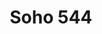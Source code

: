 ---
layout: place
title: "Soho 544"
permalink: /south-carolina/conway/soho-544.html
stateAbbr: SC
stateName: South Carolina
cityName: Conway
seo:
  name: "Soho 544"
  type: Restaurant
  links: https://soho544.ordering.ordercounter.com/
description: "Looking for sushi in Conway, South Carolina? Check out Soho 544 for a delightful Japanese dining experience. Enjoy a variety of sushi and other dishes in a w..."
place_id: ChIJCUNa7DITAIkReCub6Ro6tYU
photos:
  - name: >-
      places/ChIJCUNa7DITAIkReCub6Ro6tYU/photos/AeeoHcLN6Rh0OSgpLmTcjULLGWfXVkH2bxXqUh0JtYIJeRYdBuOX3LU7Cao4eOOY1eTXiZFsp_5Qk7WSeMb7iwcH1rf7YgBEYNQTyKl_7I62vnqHyScpEt-cvdDK3vzeCwmxI8GDOkO_UrA_dItK_j0HcxxxJFN1b_YSzi5A2EbcSMtsn5raWlWcW0HbTBYhtihxDd2zhhZGA881qV8hwKGu8IbI7lYPdEglymS0Hn42JUy6RwHuks9vMj2SmhFz4weouqEFOB-3p1K6xwEKfzo9Al2F7UI0kcqY3farSLV7Lc9yDQg5x1UIzkrGP_vRKPCRsMzSibPAHs-g4gizl1MbLmabmT0a2MPDdAS5Gap3Y4xXFGeeycPDIIYj_2e6j5DajfvZvH7U5a3RutjK0CCS5oz4S1vrfX9LJWnedVhXhxE
    widthPx: 4000
    heightPx: 3000
    authorAttributions:
      - displayName: Lawrence Bell
        uri: https://maps.google.com/maps/contrib/117960176911884470384
        photoUri: >-
          https://lh3.googleusercontent.com/a-/ALV-UjUfzm5FTN9Aw671TQnHNWgVbIUy1nWWbcwVlb1sMiLPcAQjDxTf=s100-p-k-no-mo
    flagContentUri: >-
      https://www.google.com/local/imagery/report/?cb_client=maps_api_places.places_api&image_key=!1e10!2sCIHM0ogKEICAgIDm1JOlaA&hl=en-US
    googleMapsUri: >-
      https://www.google.com/maps/place//data=!3m4!1e2!3m2!1sCIHM0ogKEICAgIDm1JOlaA!2e10!4m2!3m1!1s0x89001332ec5a4309:0x85b53a1ae99b2b78
  - name: >-
      places/ChIJCUNa7DITAIkReCub6Ro6tYU/photos/AeeoHcIEXF4dJ2zPEAuDqrst7Q4MwVGnRBULLNDozC6YFMO7XJtym5IOdJA61WSAALFmq9syw1GFOi6tgxSbI34tAF3KyXbfM5Af0AjzMs72xojzy5MZBwmIyRtz-E23h7esY6fy7uBgi3fy8nBsFXfEJR1cRUTi_DYdBFW_gkYjJQ44gANH0bkVS2ns7ypsxhvr_zG7eDOH0qiJAP5X4S3zzOpof_Xbu4xpHAgSGJIv4-BafL6WFdmYL6gEair8_GI9cKJL7OD-R5qdYAiy7EDzT1ZSYAnQPeKy-CzH8a4VOwdMRvXRYF0nmKeCMbBWJhetxx3U-Mo3hgkZSjmTM-TqIFwfCyFH479rEgxoxYMRyiTOylFKl7GC2GMqr-juYgDyiNwFRWLdXu3PJW4r1TD7MgjktNWREWl5bIqzpZbLFS5koFQ
    widthPx: 3024
    heightPx: 4032
    authorAttributions:
      - displayName: Eve Mahon
        uri: https://maps.google.com/maps/contrib/106541570891679316643
        photoUri: >-
          https://lh3.googleusercontent.com/a-/ALV-UjUo_wwY6bMuA_SIIIJ7ENicLKpzCys1VsuyLEV5C9m0ZoeW_x3abA=s100-p-k-no-mo
    flagContentUri: >-
      https://www.google.com/local/imagery/report/?cb_client=maps_api_places.places_api&image_key=!1e10!2sCIHM0ogKEICAgICZiZCIvwE&hl=en-US
    googleMapsUri: >-
      https://www.google.com/maps/place//data=!3m4!1e2!3m2!1sCIHM0ogKEICAgICZiZCIvwE!2e10!4m2!3m1!1s0x89001332ec5a4309:0x85b53a1ae99b2b78
  - name: >-
      places/ChIJCUNa7DITAIkReCub6Ro6tYU/photos/AeeoHcJ9TJZZNmgC5CXsIljZlcEfLtossuAR_OQqnEYtqCq24KJFDpovMvF1zWtmGNx6yuIqdT8s1EWgVDfaHuk3aY_0lrGd_mtyrKDrwv-AIEvHNs7tO_q2ieqvikGhb-Me7h-gwHFuPPk2P_7SFOzAfOF30em27FQFhB_l3LkPNeIaptMZ3VDHJU9TA1fdRalCsV0L-HRBjYToPdHaBF9N5YI6ukNGddfg508sSiKwmoLdkMclchSJiCeqjPwmIffdq01vAThVz_byA3z5VjRNT4rPxJZ5h41OQWPub8alo3fRL7203eAArVBEFvVQQsRfAqeLMM40Kqf2gU5_o3_xQnbiUKBj0fdAb-0QCKfPmhUJjAHm9GMwa5FHOCorB5UwD_uytkn5yLt-P5mfa6EOO7_rjabJeOcIuSs4P-Syh7PVYGY
    widthPx: 1713
    heightPx: 1284
    authorAttributions:
      - displayName: Helen Brown
        uri: https://maps.google.com/maps/contrib/118275707897534948962
        photoUri: >-
          https://lh3.googleusercontent.com/a/ACg8ocLOSPKdVD4ONkWZQmGCFLxIQy4gBmVQAa8zWAC8qeY7tON2WA=s100-p-k-no-mo
    flagContentUri: >-
      https://www.google.com/local/imagery/report/?cb_client=maps_api_places.places_api&image_key=!1e10!2sCIHM0ogKEICAgICz_OK57QE&hl=en-US
    googleMapsUri: >-
      https://www.google.com/maps/place//data=!3m4!1e2!3m2!1sCIHM0ogKEICAgICz_OK57QE!2e10!4m2!3m1!1s0x89001332ec5a4309:0x85b53a1ae99b2b78
  - name: >-
      places/ChIJCUNa7DITAIkReCub6Ro6tYU/photos/AeeoHcI5ckDt6yk7kwneEs33_Nz4IM2EhYBjPjA7mv4HyGOotkClBM_FBNwcsrb075b1AIkI8ABwV4UnCnEPs3DDSIlbWTZ2DLEBN1p20-pj-U2C__d0cR6WwpmWGtIpxkljrDqGkoRkbCuhK2i5040MsWoOAeY-2VjV0JTsvkGdm0dt4DjIgquqFqnM5ZKb-LdJRWJapMRHLMG7sKvAq383aHfOAvDHSXaxv0v_Yus3t-KIdJKJl0DsFRVclTR7CR372aOctuGgR-uFPDrahhXUlMmZBvaABNTOcgvdULWmXt0UjdcZ0ty3dqZ2UG868Zs7hcWkFKITSecjfjx_sHY1PdGGMVTPgYJV1mMfiORvsNpsKDZ0BhNTXV-EKQqO6yuV2sw9s6XNoh3zQUSaDEcB2Z0HNF9VPcQ9oz8kAnBQVV8
    widthPx: 3024
    heightPx: 4032
    authorAttributions:
      - displayName: Tia Rangel
        uri: https://maps.google.com/maps/contrib/107837082075456308873
        photoUri: >-
          https://lh3.googleusercontent.com/a/ACg8ocJd2sTqlLfIsoaGMW445TdH4ZRVn43IvRu3lAkBJUhIl51HhA=s100-p-k-no-mo
    flagContentUri: >-
      https://www.google.com/local/imagery/report/?cb_client=maps_api_places.places_api&image_key=!1e10!2sCIHM0ogKEICAgICb_I7zEw&hl=en-US
    googleMapsUri: >-
      https://www.google.com/maps/place//data=!3m4!1e2!3m2!1sCIHM0ogKEICAgICb_I7zEw!2e10!4m2!3m1!1s0x89001332ec5a4309:0x85b53a1ae99b2b78
  - name: >-
      places/ChIJCUNa7DITAIkReCub6Ro6tYU/photos/AeeoHcLDPnv8_219E0WMd71XVuV3h6tIXymQ2SxxHh9zXIxrm5Q0EpCubJcCVTz0ArAveXpweOAJ9LZWmZbqr3awiVSSat6gL0HVQgsWsJoTTUwNKu8pmA3lcd3w3-LaNHNLvhMcEz1R2bkWsVp9ZShoFIdRlwRDnkoERZwzdspLUoyg4TXOp72eTJvfKFcKf5BUrnOAEPWxWBq6H7UvE1Vvt8AZn1KZbvqlFr2HoURx__VROJLQrC0H3qtdMLLk21s84DzSz0FMn32YjlzOu6tsBApkAlp43qpGrFKAX0ccx7_SJxfTg0djg_jTRklxz5UXHN8xgj8xd9T_DBm_HXNIJyCNM5csH2IlN5VQP8pEDqq4QcElQQIRITK65XI2sKZ-87Wgxvpyr3C-WZP5zHC4RTrRtsN5QNqAKRV-WaN4tFN-tZJ1
    widthPx: 3024
    heightPx: 4032
    authorAttributions:
      - displayName: Noetia Flo
        uri: https://maps.google.com/maps/contrib/111479928387041832185
        photoUri: >-
          https://lh3.googleusercontent.com/a-/ALV-UjVMc1XnZCV1ECn4rIySoLYhhdlO0pTNX-q-XLk4tSvStmOi1fVw=s100-p-k-no-mo
    flagContentUri: >-
      https://www.google.com/local/imagery/report/?cb_client=maps_api_places.places_api&image_key=!1e10!2sCIHM0ogKEICAgID_sbqarwE&hl=en-US
    googleMapsUri: >-
      https://www.google.com/maps/place//data=!3m4!1e2!3m2!1sCIHM0ogKEICAgID_sbqarwE!2e10!4m2!3m1!1s0x89001332ec5a4309:0x85b53a1ae99b2b78
  - name: >-
      places/ChIJCUNa7DITAIkReCub6Ro6tYU/photos/AeeoHcKGDJdGsaOtNaXhHkp0iJXH3Ia-FQYNozmQVuheXQk7vs2faKX8Wz26MbVM9cdWJ7gvrRcteiA2EeS6DDWXmheOwpCxuyuiI25LKpc6DBggiwfVFi4NDlTfUdiaZJk5tulo8hE8e0Oj0TVjchmBu4HkbCO2cg3mf-b8FLCc2IJAmXA3P9ycQKN0b3ixalYIakzbh6pXskRhko20SfkCwNXo6mWRXVXOVypvMvMA7PbS8Z99dVKFCLuL6FE42i4teWO843wH5HwitKluYB8YcX9aysvKoOVI0Lbfx8hprSg8h90ofxZszCyRdEhLbfJA8lZlTvbzrXsIncjf3hCo7zmLEGK6ufCvaPRviQffVxkwj9-lyksuRdR_seVqfizL8cJP8qMffO3mzp5kzCGguCvXoj7dYaki-VovKw7wwV-8yQ
    widthPx: 3024
    heightPx: 4032
    authorAttributions:
      - displayName: ShellySoza
        uri: https://maps.google.com/maps/contrib/109033649915666539580
        photoUri: >-
          https://lh3.googleusercontent.com/a-/ALV-UjUbTFljMYGbjQXVoMRDk_pyRi7PTMCzl7o_wewOTEYxE47ZLJsFJg=s100-p-k-no-mo
    flagContentUri: >-
      https://www.google.com/local/imagery/report/?cb_client=maps_api_places.places_api&image_key=!1e10!2sCIHM0ogKEICAgICKn7eSWA&hl=en-US
    googleMapsUri: >-
      https://www.google.com/maps/place//data=!3m4!1e2!3m2!1sCIHM0ogKEICAgICKn7eSWA!2e10!4m2!3m1!1s0x89001332ec5a4309:0x85b53a1ae99b2b78
  - name: >-
      places/ChIJCUNa7DITAIkReCub6Ro6tYU/photos/AeeoHcI3ZskGrv3or8wyEqkFCp5huLSqhq1HfKRYs-E1sIFPAuvGS-KEXIqsGpAb359-kb5H5ddfa4pF73uG_STV8qSkuUsbKKeilYDbCNRHqqK2uWSPIcy__HZWpnFP8eVA8RVDlvLJcaoJBzg4LyjoYoJoF3h0aZIplzBgdqFN38Df1hWP0yBZpLWdmtrnjZzmuBnUbMcS_vkj09xFgjKe-xU99zD4rqEE2z4O7tvaG8RJCUj-YBv7hnAQPuIHUS6YEMzwS-ZvVix9xDR3LlvQO6aqpasdxPYX4Pc4hQs5JEbr4Lf51SJKQsbG1lIiGbp-EYNFULBUIHzeU2CIeeujlOPkXm16AksoogCz0B-nE6Tqtt1A38SSrc2tJ_cnXjAgRsyKiCpVpBh5xrREbuN1XfOCp3soOZsL1bTmlXCGiYQOwQjV
    widthPx: 1080
    heightPx: 1920
    authorAttributions:
      - displayName: L Br NY
        uri: https://maps.google.com/maps/contrib/102208986774967858696
        photoUri: >-
          https://lh3.googleusercontent.com/a-/ALV-UjXIRBEPruRBd0CKuBnv8i1jlJaMAPkFy8bGbhPWx1eYvXrmDQ6yWg=s100-p-k-no-mo
    flagContentUri: >-
      https://www.google.com/local/imagery/report/?cb_client=maps_api_places.places_api&image_key=!1e10!2sCIHM0ogKEICAgICh24ulmAE&hl=en-US
    googleMapsUri: >-
      https://www.google.com/maps/place//data=!3m4!1e2!3m2!1sCIHM0ogKEICAgICh24ulmAE!2e10!4m2!3m1!1s0x89001332ec5a4309:0x85b53a1ae99b2b78
  - name: >-
      places/ChIJCUNa7DITAIkReCub6Ro6tYU/photos/AeeoHcIQJVpG20ST156lQ1Qb5d1njrVOUUuhtMg6R_MX3kIEVSaDG-NERTguTPixgb3A48DJKZbgjJX7ODw-bTYj1ergc6zHN_2d2gC0EU0N8un9SJjJYLo_xIkXKTNvLz702H-XKSPgOrfO9OANzQQf2CiIeLogs2iDpqMzx7thSEElI2cvb_kWo1HuSeT4RDjtpwBoR74qqoGY5j1V-q-NC8svjbWRIh25Y0TBkXaXdJQxneT_9mk-Kkl8yV7qymi3yNnZ2Yw-Iq_LZozoxn_qGKn1O-1cpwWUjdodd4nezU2MSYDtv8Da4kHdX2numIuXYi2D0gzK2AIelgjvL-BNGHzIImZyhqkAmUGj-xag0dChAwYYIMKAHUY2PcE0bB0i26VWxwwrV6TEx4uKfu2qbAz0Q7lWMMVk1aToGVyDkEkWDwU
    widthPx: 3024
    heightPx: 4032
    authorAttributions:
      - displayName: Kisa
        uri: https://maps.google.com/maps/contrib/100443063452918796001
        photoUri: >-
          https://lh3.googleusercontent.com/a-/ALV-UjWoMn6Shd_NUeEI0mHrY8fT6b2Waw3IYnRgRSodi1MGaTOYM7wX=s100-p-k-no-mo
    flagContentUri: >-
      https://www.google.com/local/imagery/report/?cb_client=maps_api_places.places_api&image_key=!1e10!2sCIHM0ogKEICAgIDapMejiAE&hl=en-US
    googleMapsUri: >-
      https://www.google.com/maps/place//data=!3m4!1e2!3m2!1sCIHM0ogKEICAgIDapMejiAE!2e10!4m2!3m1!1s0x89001332ec5a4309:0x85b53a1ae99b2b78
  - name: >-
      places/ChIJCUNa7DITAIkReCub6Ro6tYU/photos/AeeoHcLhTjKf70RyrFhT5RHeYFXGppowhZNgfFAWS4yeGr7xXw28Gpc88gb8C18e-6HU4IU2kBOU4zGft5LdJH2tdaWnggrblqcWwQKSEnGqswh54sKZWlRNc8J0YvmAc-zai07Dd3BKK9M7oDg862ckFA8nZVRICsIv5iumthIBENaT5888mvpTDd7Gux52C_jY8Xg_Xm1NenPmLUFpxwKfGzNehNB8OpjG1k4L6UqHSLaaq8I8WFyZbc5pGoXZaZtIa-Uv67BsWqbRd_VZikVhA1ZHg20mHcMUD7j_l2geU5-5PKzYW9YmulcopSz0S_8nLm6-RGeUSOQLEpoM2yK376I_DLfTIA6zNatg7ZUz7it95pbfzTO2NBrnxamvNyIeZuWs0N9rrOtCeqA3y8Lb6nuK6jwYdKLtquAFewqreHc
    widthPx: 4032
    heightPx: 3024
    authorAttributions:
      - displayName: Joanna Dodd
        uri: https://maps.google.com/maps/contrib/109041743901583573681
        photoUri: >-
          https://lh3.googleusercontent.com/a-/ALV-UjUqK_Ro6S53moieh85slJe_RvjSP29-5HJ5XFuPu5rIgOv5nT0k=s100-p-k-no-mo
    flagContentUri: >-
      https://www.google.com/local/imagery/report/?cb_client=maps_api_places.places_api&image_key=!1e10!2sCIHM0ogKEICAgIDR7NPCQg&hl=en-US
    googleMapsUri: >-
      https://www.google.com/maps/place//data=!3m4!1e2!3m2!1sCIHM0ogKEICAgIDR7NPCQg!2e10!4m2!3m1!1s0x89001332ec5a4309:0x85b53a1ae99b2b78
  - name: >-
      places/ChIJCUNa7DITAIkReCub6Ro6tYU/photos/AeeoHcJjmTB5cAVYJ1UR9gNWlr1RqOpkvu7BsAvanD7O89Ef0hpChTGLicpKhDsPDXoTf7I31tBveIGnVEgrg0RAxU-F7SRjwN1HGbr847I4DAxIuoDUQTzJAG8HpXrsOCqBCKcpxZqHTEwz7Wt0A8kiRqhYUUY3_8__Na8ZUbJMLmPVNRxeg7sZz4iUvIdh1WIf7reTEfv_0CYIAD03TDigqLuC67nzn7Wb5RodeS7-kkrgDsvIHphn0QLvs_f9OuGrb2ePDIrHFcp9OuNI2EE919gvd11FychzhwTYdbkZNNi-AJrmweAn7O3SWoD363RA9RODN3JNpTGmtM8ZrEsZWmX7GCSI1b-HHhC0h0nKnRxikVo5TIr2sjEru833kEJ75Yw6so8JQFdiMBmN4lsleKGWxoFQqg3upcE0jEEndincLJPS
    widthPx: 3024
    heightPx: 4032
    authorAttributions:
      - displayName: Eve Mahon
        uri: https://maps.google.com/maps/contrib/106541570891679316643
        photoUri: >-
          https://lh3.googleusercontent.com/a-/ALV-UjUo_wwY6bMuA_SIIIJ7ENicLKpzCys1VsuyLEV5C9m0ZoeW_x3abA=s100-p-k-no-mo
    flagContentUri: >-
      https://www.google.com/local/imagery/report/?cb_client=maps_api_places.places_api&image_key=!1e10!2sCIHM0ogKEICAgICF6PjOuAE&hl=en-US
    googleMapsUri: >-
      https://www.google.com/maps/place//data=!3m4!1e2!3m2!1sCIHM0ogKEICAgICF6PjOuAE!2e10!4m2!3m1!1s0x89001332ec5a4309:0x85b53a1ae99b2b78
address: 1300 SC-544, Conway, SC 29526, USA
street: 1300 SC-544
city: Conway
state: SC
zip: '29526'
country: USA
neighborhood: null
latitude: '33.783022'
longitude: '-79.021655'
accessibility_options:
  wheelchairAccessibleParking: true
  wheelchairAccessibleEntrance: true
  wheelchairAccessibleRestroom: true
  wheelchairAccessibleSeating: true
business_status: OPERATIONAL
name: Soho 544
google_maps_links:
  directionsUri: >-
    https://www.google.com/maps/dir//''/data=!4m7!4m6!1m1!4e2!1m2!1m1!1s0x89001332ec5a4309:0x85b53a1ae99b2b78!3e0
  placeUri: https://maps.google.com/?cid=9634670865091865464
  writeAReviewUri: >-
    https://www.google.com/maps/place//data=!4m3!3m2!1s0x89001332ec5a4309:0x85b53a1ae99b2b78!12e1
  reviewsUri: >-
    https://www.google.com/maps/place//data=!4m4!3m3!1s0x89001332ec5a4309:0x85b53a1ae99b2b78!9m1!1b1
  photosUri: >-
    https://www.google.com/maps/place//data=!4m3!3m2!1s0x89001332ec5a4309:0x85b53a1ae99b2b78!10e5
primary_type: Sushi Restaurant
opening_hours:
  regular: null
  current: null
secondary_opening_hours:
  regular:
    weekdayDescriptions: null
    type: null
  current:
    weekdayDescriptions: null
    type: null
phone: (843) 347-7600
price_level: PRICE_LEVEL_MODERATE
price_range: $10 &ndash; $20
rating: '4.0'
rating_count: 391
website: https://soho544.ordering.ordercounter.com/
reviews:
  - name: >-
      places/ChIJCUNa7DITAIkReCub6Ro6tYU/reviews/ChdDSUhNMG9nS0VJQ0FnSURfc2JxYWp3RRAB
    relativePublishTimeDescription: 2 months ago
    rating: 1
    text:
      text: >-
        When we walked in it smelled like cigarettes and smoke in the air, we
        should have left but we gave it a shot anyways because the SoHo in
        Myrtle Beach is excellent. I attached photos of everything we left at
        the table. The food was horrible. I let the waitress know that the sushi
        roll had a foul taste to it, like rotten fish and she apologized but did
        not remove it from our bill. Pad Tai was sickly sweet and we couldn’t
        eat anything but the chicken in it. The vegetables were slimy as well.
        Rice was fine. We arrived at around 7:20pm and didn’t receive our food
        until 8pm. To wait 40minutes for garbage is crazy. Management needs to
        do something because on a Friday night, slow service, no customers in
        the building and awful food? I would be ashamed. $90 down the drain.
      languageCode: en
    originalText:
      text: >-
        When we walked in it smelled like cigarettes and smoke in the air, we
        should have left but we gave it a shot anyways because the SoHo in
        Myrtle Beach is excellent. I attached photos of everything we left at
        the table. The food was horrible. I let the waitress know that the sushi
        roll had a foul taste to it, like rotten fish and she apologized but did
        not remove it from our bill. Pad Tai was sickly sweet and we couldn’t
        eat anything but the chicken in it. The vegetables were slimy as well.
        Rice was fine. We arrived at around 7:20pm and didn’t receive our food
        until 8pm. To wait 40minutes for garbage is crazy. Management needs to
        do something because on a Friday night, slow service, no customers in
        the building and awful food? I would be ashamed. $90 down the drain.
      languageCode: en
    authorAttribution:
      displayName: Noetia Flo
      uri: https://www.google.com/maps/contrib/111479928387041832185/reviews
      photoUri: >-
        https://lh3.googleusercontent.com/a-/ALV-UjVMc1XnZCV1ECn4rIySoLYhhdlO0pTNX-q-XLk4tSvStmOi1fVw=s128-c0x00000000-cc-rp-mo
    publishTime: '2025-01-25T01:25:59.237601Z'
    flagContentUri: >-
      https://www.google.com/local/review/rap/report?postId=ChdDSUhNMG9nS0VJQ0FnSURfc2JxYWp3RRAB&d=17924085&t=1
    googleMapsUri: >-
      https://www.google.com/maps/reviews/data=!4m6!14m5!1m4!2m3!1sChdDSUhNMG9nS0VJQ0FnSURfc2JxYWp3RRAB!2m1!1s0x89001332ec5a4309:0x85b53a1ae99b2b78
  - name: >-
      places/ChIJCUNa7DITAIkReCub6Ro6tYU/reviews/ChdDSUhNMG9nS0VJQ0FnSUNuM2JpTDdRRRAB
    relativePublishTimeDescription: 6 months ago
    rating: 3
    text:
      text: >-
        Completely average, long wait time for the food considering no one was
        there when I arrived. Service was good from 2/3 employees, the third was
        a bit rough around the edges, but nothing I'm not used to. If the food
        was stellar I wouldn't be so picky, but I would say it's just okay.
        Nothing crazy, I'd come back if I was in the area, but it's nothing
        special.
      languageCode: en
    originalText:
      text: >-
        Completely average, long wait time for the food considering no one was
        there when I arrived. Service was good from 2/3 employees, the third was
        a bit rough around the edges, but nothing I'm not used to. If the food
        was stellar I wouldn't be so picky, but I would say it's just okay.
        Nothing crazy, I'd come back if I was in the area, but it's nothing
        special.
      languageCode: en
    authorAttribution:
      displayName: Ryan De La Luz
      uri: https://www.google.com/maps/contrib/116448616144011897151/reviews
      photoUri: >-
        https://lh3.googleusercontent.com/a-/ALV-UjV9KxQG5xvOaJKlaQysfrn_KmRNENAD_OoKAld_iUC41MXVPHvFIA=s128-c0x00000000-cc-rp-mo-ba6
    publishTime: '2024-09-28T21:12:13.621578Z'
    flagContentUri: >-
      https://www.google.com/local/review/rap/report?postId=ChdDSUhNMG9nS0VJQ0FnSUNuM2JpTDdRRRAB&d=17924085&t=1
    googleMapsUri: >-
      https://www.google.com/maps/reviews/data=!4m6!14m5!1m4!2m3!1sChdDSUhNMG9nS0VJQ0FnSUNuM2JpTDdRRRAB!2m1!1s0x89001332ec5a4309:0x85b53a1ae99b2b78
  - name: >-
      places/ChIJCUNa7DITAIkReCub6Ro6tYU/reviews/ChdDSUhNMG9nS0VJQ0FnTUR3ei1LQjFnRRAB
    relativePublishTimeDescription: 2 weeks ago
    rating: 1
    text:
      text: >-
        Smells like an ashtray in this restaurant.  The attached bar allows
        smoking inside.  The only separation between the restaurant and bar is a
        partial wall that doesn't go to the ceiling.  This gap allows smoke to
        fill the restaurant.  I had to shower when I got home to get the smell
        off of me.

        The service was great and the food was good.  However, I wouldn't
        recommend this place, nor will I ever go back.
      languageCode: en
    originalText:
      text: >-
        Smells like an ashtray in this restaurant.  The attached bar allows
        smoking inside.  The only separation between the restaurant and bar is a
        partial wall that doesn't go to the ceiling.  This gap allows smoke to
        fill the restaurant.  I had to shower when I got home to get the smell
        off of me.

        The service was great and the food was good.  However, I wouldn't
        recommend this place, nor will I ever go back.
      languageCode: en
    authorAttribution:
      displayName: Cynthia N
      uri: https://www.google.com/maps/contrib/109114752323979204663/reviews
      photoUri: >-
        https://lh3.googleusercontent.com/a-/ALV-UjUbaVspmyzqrcQmjG9wuZCunuwluYJIb_XeNlgPLLxRf5dD_JBDRg=s128-c0x00000000-cc-rp-mo-ba4
    publishTime: '2025-03-29T02:22:00.763526Z'
    flagContentUri: >-
      https://www.google.com/local/review/rap/report?postId=ChdDSUhNMG9nS0VJQ0FnTUR3ei1LQjFnRRAB&d=17924085&t=1
    googleMapsUri: >-
      https://www.google.com/maps/reviews/data=!4m6!14m5!1m4!2m3!1sChdDSUhNMG9nS0VJQ0FnTUR3ei1LQjFnRRAB!2m1!1s0x89001332ec5a4309:0x85b53a1ae99b2b78
  - name: >-
      places/ChIJCUNa7DITAIkReCub6Ro6tYU/reviews/ChdDSUhNMG9nS0VJQ0FnTURJcXVpODdnRRAB
    relativePublishTimeDescription: in the last week
    rating: 1
    text:
      text: >-
        Would like to have given them a zero. Lady tells us we need reservations
        for 10 people.  I told her we have eaten there numerous times and no one
        has ever told us we needed a reservation. She said well I’m telling you
        now. I told her we didn’t have to eat there if it was a problem. She
        said Tuesday was a busy night for them and they already had two
        reservations. Really, two reservations for the whole restaurant?  She
        asked me if there was a problem. I told her the problem was with her
        attitude.  I asked my wife if she still wanted to eat there and the lady
        said it doesn’t matter, I’m not serving y’all.
      languageCode: en
    originalText:
      text: >-
        Would like to have given them a zero. Lady tells us we need reservations
        for 10 people.  I told her we have eaten there numerous times and no one
        has ever told us we needed a reservation. She said well I’m telling you
        now. I told her we didn’t have to eat there if it was a problem. She
        said Tuesday was a busy night for them and they already had two
        reservations. Really, two reservations for the whole restaurant?  She
        asked me if there was a problem. I told her the problem was with her
        attitude.  I asked my wife if she still wanted to eat there and the lady
        said it doesn’t matter, I’m not serving y’all.
      languageCode: en
    authorAttribution:
      displayName: Jerry Mishoe
      uri: https://www.google.com/maps/contrib/101810748146612826326/reviews
      photoUri: >-
        https://lh3.googleusercontent.com/a/ACg8ocJlmRkQQRfrrfyes-JMqGrcht1EXBLObh3Ls9Fn1VbmkA-tcRM=s128-c0x00000000-cc-rp-mo
    publishTime: '2025-04-08T21:07:58.402460Z'
    flagContentUri: >-
      https://www.google.com/local/review/rap/report?postId=ChdDSUhNMG9nS0VJQ0FnTURJcXVpODdnRRAB&d=17924085&t=1
    googleMapsUri: >-
      https://www.google.com/maps/reviews/data=!4m6!14m5!1m4!2m3!1sChdDSUhNMG9nS0VJQ0FnTURJcXVpODdnRRAB!2m1!1s0x89001332ec5a4309:0x85b53a1ae99b2b78
  - name: >-
      places/ChIJCUNa7DITAIkReCub6Ro6tYU/reviews/ChZDSUhNMG9nS0VJQ0FnSUR2cWFMQVV3EAE
    relativePublishTimeDescription: 3 months ago
    rating: 1
    text:
      text: >-
        I’d never been here, as I normally go to Whitaker’s or King Kong, but
        Whitaker’s was super busy and I did feel like going to Carolina Forest.
        We sat at the bar. The service was horrible. The bartender never checked
        on us other than to take our order and give us our checks, and drink was
        undrinkable. It tasted like pure sour mix. I only took the one sip, and
        it sat there throughout our meal. When I asked if it could be taken off,
        the bartender told me that I should have asked earlier because the
        manager left and there was no one there to remove it from my check. The
        food was mediocre at best. Do yourself a favor and save your money. I’ll
        either wait or make the drive next time.
      languageCode: en
    originalText:
      text: >-
        I’d never been here, as I normally go to Whitaker’s or King Kong, but
        Whitaker’s was super busy and I did feel like going to Carolina Forest.
        We sat at the bar. The service was horrible. The bartender never checked
        on us other than to take our order and give us our checks, and drink was
        undrinkable. It tasted like pure sour mix. I only took the one sip, and
        it sat there throughout our meal. When I asked if it could be taken off,
        the bartender told me that I should have asked earlier because the
        manager left and there was no one there to remove it from my check. The
        food was mediocre at best. Do yourself a favor and save your money. I’ll
        either wait or make the drive next time.
      languageCode: en
    authorAttribution:
      displayName: Tysheena May
      uri: https://www.google.com/maps/contrib/117984491706066002335/reviews
      photoUri: >-
        https://lh3.googleusercontent.com/a-/ALV-UjU_Ib24m2hW6Dn_ZXhnePt9Qp5RIdv5-Ozg8iPT_zW33tguRdfbvQ=s128-c0x00000000-cc-rp-mo
    publishTime: '2024-12-21T18:01:23.983818Z'
    flagContentUri: >-
      https://www.google.com/local/review/rap/report?postId=ChZDSUhNMG9nS0VJQ0FnSUR2cWFMQVV3EAE&d=17924085&t=1
    googleMapsUri: >-
      https://www.google.com/maps/reviews/data=!4m6!14m5!1m4!2m3!1sChZDSUhNMG9nS0VJQ0FnSUR2cWFMQVV3EAE!2m1!1s0x89001332ec5a4309:0x85b53a1ae99b2b78
parking_options:
  freeParkingLot: true
  freeStreetParking: true
  valetParking: false
payment_options:
  acceptsCreditCards: true
  acceptsDebitCards: true
  acceptsCashOnly: false
  acceptsNfc: true
allow_dogs: null
curbside_pickup: false
delivery: true
dine_in: true
good_for_children: true
good_for_groups: true
good_for_sports: null
live_music: false
menu_for_children: true
outdoor_seating: true
reservable: true
restroom: true
serves_beer: true
serves_breakfast: null
serves_brunch: null
serves_cocktails: true
serves_coffee: true
serves_dinner: true
serves_dessert: true
serves_lunch: true
serves_vegetarian_food: true
serves_wine: true
takeout: true
summary: null

---